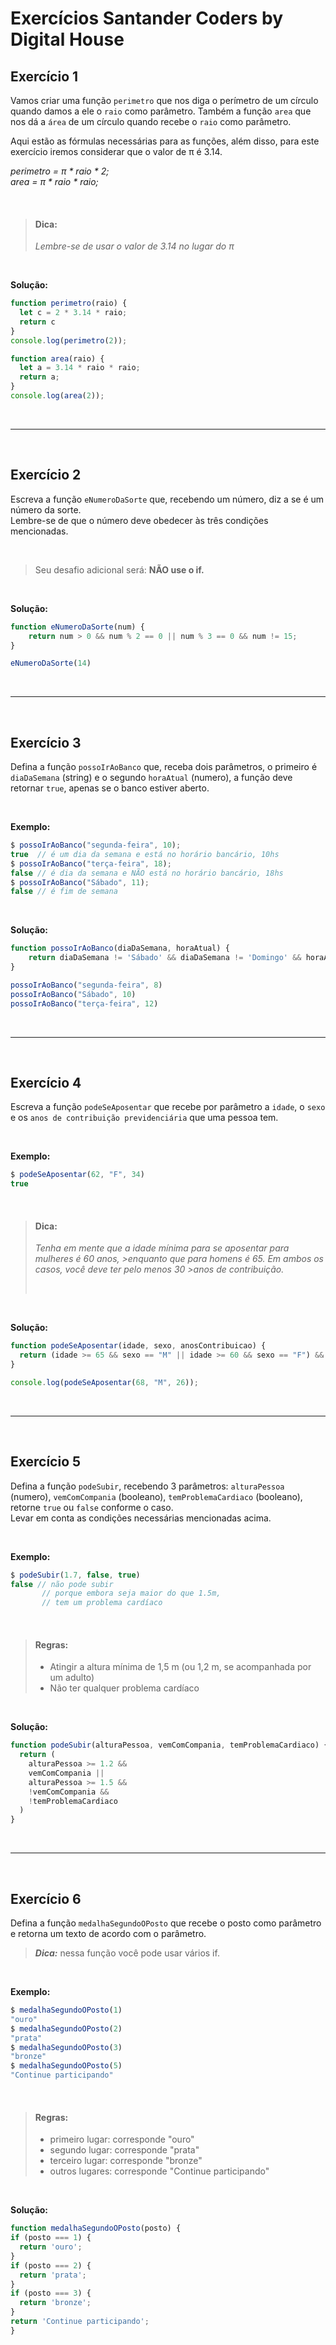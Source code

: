 # Exercícios Santander Coders by Digital House

## **Exercício 1**

Vamos criar uma função `perimetro` que nos diga o perímetro de um círculo quando damos a ele o `raio` como parâmetro.
Também a função `area` que nos dá a `área` de um círculo quando recebe o `raio` como parâmetro.<p><p>

Aqui estão as fórmulas necessárias para as funções, além disso, para este exercício iremos considerar que o valor de π é 3.14.

_perimetro = π * raio * 2;<br>_
_area = π * raio * raio;_

<br>

> #### Dica: 
> 
> _Lembre-se de usar o valor de 3.14 no lugar do π_

<br>

**Solução:**

```Javascript
function perimetro(raio) {
  let c = 2 * 3.14 * raio;
  return c
}
console.log(perimetro(2));

function area(raio) {
  let a = 3.14 * raio * raio;
  return a;
}
console.log(area(2));
```

<br>

---

<br>

## **Exercício 2**

Escreva a função `eNumeroDaSorte` que, recebendo um número, diz a se é um número da sorte. <br>
Lembre-se de que o número deve obedecer às três condições mencionadas.<p>

<br>

> Seu desafio adicional será: **NÃO use o if.**

<br>

**Solução:**

```Javascript
function eNumeroDaSorte(num) {
    return num > 0 && num % 2 == 0 || num % 3 == 0 && num != 15;
}

eNumeroDaSorte(14)
```

<br>

---

<br>

## **Exercício 3**

Defina a função `possoIrAoBanco` que, receba dois parâmetros, o primeiro é `diaDaSemana` (string) e o segundo `horaAtual` (numero), a função deve retornar `true`, apenas se o banco estiver aberto.

<br>

**Exemplo:**

```Javascript
$ possoIrAoBanco("segunda-feira", 10);
true  // é um dia da semana e está no horário bancário, 10hs
$ possoIrAoBanco("terça-feira", 18);
false // é dia da semana e NÃO está no horário bancário, 18hs
$ possoIrAoBanco("Sábado", 11);
false // é fim de semana
```

<br>

**Solução:**

```Javascript
function possoIrAoBanco(diaDaSemana, horaAtual) {
    return diaDaSemana != 'Sábado' && diaDaSemana != 'Domingo' && horaAtual >= 9 && horaAtual <= 15;
}

possoIrAoBanco("segunda-feira", 8)
possoIrAoBanco("Sábado", 10)
possoIrAoBanco("terça-feira", 12)
```

<br>

---

<br>

## **Exercício 4**

Escreva a função `podeSeAposentar` que recebe por parâmetro a `idade`, o `sexo` e os `anos de contribuição previdenciária` que uma pessoa tem.

<br>

**Exemplo:**

```Javascript
$ podeSeAposentar(62, "F", 34)
true
```

<br>

> #### Dica:
>
> _Tenha em mente que a idade mínima para se aposentar para mulheres é 60 anos, >enquanto que para homens é 65. Em ambos os casos, você deve ter pelo menos 30 >anos de contribuição._
>
> <br>

<br>

**Solução:**

```Javascript
function podeSeAposentar(idade, sexo, anosContribuicao) {
  return (idade >= 65 && sexo == "M" || idade >= 60 && sexo == "F") && anosContribuicao >= 30;
}

console.log(podeSeAposentar(68, "M", 26));
```

<br>

---

<br>

## **Exercício 5**

Defina a função `podeSubir`, recebendo 3 parâmetros: `alturaPessoa` (numero), `vemComCompania` (booleano), `temProblemaCardiaco` (booleano), retorne `true` ou `false` conforme o caso.<br>
Levar em conta as condições necessárias mencionadas acima.

<br>

**Exemplo:**

```Javascript
$ podeSubir(1.7, false, true)
false // não pode subir
       // porque embora seja maior do que 1.5m,
       // tem um problema cardíaco
```

<br>


> #### Regras:
>
> - Atingir a altura mínima de 1,5 m (ou 1,2 m, se acompanhada por um adulto)
> - Não ter qualquer problema cardíaco

<br>

**Solução:**

```Javascript
function podeSubir(alturaPessoa, vemComCompania, temProblemaCardiaco) {
  return (
    alturaPessoa >= 1.2 &&
    vemComCompania ||
    alturaPessoa >= 1.5 &&
    !vemComCompania &&
    !temProblemaCardiaco
  )
}
```

<br>

---

<br>

## **Exercício 6**

Defina a função `medalhaSegundoOPosto` que recebe o posto como parâmetro e retorna um texto de acordo com o parâmetro.

> **_Dica:_** nessa função você pode usar vários if.

<br>

**Exemplo:**

```Javascript
$ medalhaSegundoOPosto(1)
"ouro"
$ medalhaSegundoOPosto(2)
"prata"
$ medalhaSegundoOPosto(3)
"bronze"
$ medalhaSegundoOPosto(5)
"Continue participando"
```

<br>

> #### Regras:
>
> - primeiro lugar: corresponde "ouro"
> - segundo lugar: corresponde "prata"
> - terceiro lugar: corresponde "bronze"
> - outros lugares: corresponde "Continue participando"

<br>

**Solução:**

```Javascript
function medalhaSegundoOPosto(posto) {
if (posto === 1) {
  return 'ouro';
}
if (posto === 2) {
  return 'prata';
}
if (posto === 3) {
  return 'bronze';
}
return 'Continue participando';
}
```
